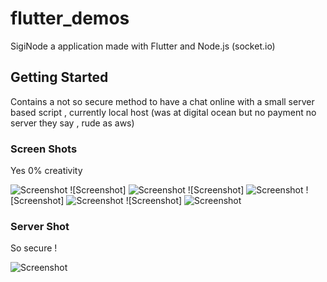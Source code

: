 # flutter_demos

SigiNode a application made with Flutter and Node.js (socket.io)

## Getting Started

Contains a not so secure method to have a chat online with a small server based script , currently local host (was at digital ocean but no payment no server they say , rude as aws)

### Screen Shots 

Yes 0% creativity 

![Screenshot](1.jpeg?raw=true "Nothing To Say")
![Screenshot]
![Screenshot](2.jpeg?raw=true "Nothing To Say")
![Screenshot]
![Screenshot](3.jpeg?raw=true "Nothing To Say")
![Screenshot]
![Screenshot](4.jpeg?raw=true "Nothing To Say")
![Screenshot]
![Screenshot](5.jpeg?raw=true "Nothing To Say")

### Server Shot 

So secure !

![Screenshot](Capture.png?raw=true "Nothing To Say")

